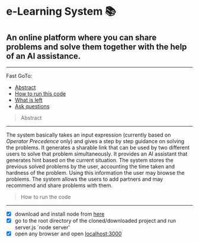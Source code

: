 e-Learning System :books:
===

## An online platform where you can share problems and solve them together with the help of an AI assistance.
---

Fast GoTo:
- [Abstract](https://github.com/mandeep-vratesh/learning/blob/master/README.md#abstract)
- [How to run this code](https://github.com/mandeep-vratesh/learning/blob/master/README.md#how-to-run-the-code)
- [What is left](#)
- [Ask questions](#)

>Abstract
---

  The system basically takes an input expression (currently based on _Operator Precedence_ only) and gives a step by step guidance on solving the problems. It generates a sharable link that can be used by two different users to solve that problem simultaneously. It provides an AI assistant that generates hint based on the current situation.
  The system stores the previous solved problems by the user, accounting the time taken and hardness of the problem. Using this information the user may browse the problems.
  The system allows the users to add partners and may recommend and share problems with them.
  
>How to run the code
---

- [x] download and install node from [here](https://nodejs.org/en/)
- [x] go to the root directory of the cloned/downloaded project and run server.js
      `node server'
- [x] open any browser and open [localhost:3000](http://localhost:3000)
